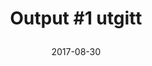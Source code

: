 ---
title: |
  Output #1 utgitt
url: 
  issuu: https://issuu.com/outputifi/docs/output_nr._1
tags: ifi-avis, output, minor
year: 2017
date: 2017-08-30
view: none
---